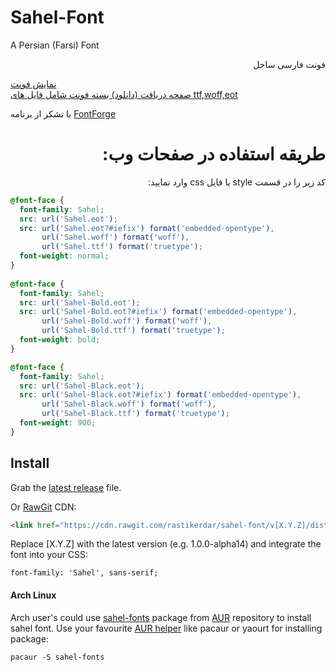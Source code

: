 # Sahel-Font

A Persian (Farsi) Font

<p dir="rtl">
فونت فارسی ساحل <br />

<a href="http://rastikerdar.github.io/sahel-font/">نمایش فونت</a> <br />
<a href="https://github.com/rastikerdar/sahel-font/releases">صفحه دریافت (دانلود) بسته فونت شامل فایل های
ttf,woff,eot</a> <br />

با تشکر از برنامه <a href="https://fontforge.github.io">FontForge</a><br />

</p>


<h1 dir="rtl">
طریقه استفاده در صفحات وب:
</h1>

<p dir="rtl">
کد زیر را در قسمت style یا فایل css وارد نمایید:
</p>

```css
@font-face {
  font-family: Sahel;
  src: url('Sahel.eot');
  src: url('Sahel.eot?#iefix') format('embedded-opentype'),
       url('Sahel.woff') format('woff'),
       url('Sahel.ttf') format('truetype');
  font-weight: normal;
}
      
@font-face {
  font-family: Sahel;
  src: url('Sahel-Bold.eot');
  src: url('Sahel-Bold.eot?#iefix') format('embedded-opentype'),
       url('Sahel-Bold.woff') format('woff'),
       url('Sahel-Bold.ttf') format('truetype');
  font-weight: bold;
}

@font-face {
  font-family: Sahel;
  src: url('Sahel-Black.eot');
  src: url('Sahel-Black.eot?#iefix') format('embedded-opentype'),
       url('Sahel-Black.woff') format('woff'),
       url('Sahel-Black.ttf') format('truetype');
  font-weight: 900;
}
```

## Install

Grab the [latest release](https://github.com/rastikerdar/sahel-font/releases/latest) file.

Or [RawGit](https://rawgit.com) CDN:

```html
<link href="https://cdn.rawgit.com/rastikerdar/sahel-font/v[X.Y.Z]/dist/font-face.css" rel="stylesheet" type="text/css" />
```

Replace [X.Y.Z] with the latest version (e.g. 1.0.0-alpha14) and integrate the font into your CSS:

```
font-family: 'Sahel', sans-serif;
```

#### Arch Linux

Arch user's could use [sahel-fonts](https://aur.archlinux.org/packages/sahel-fonts/) package
from [AUR](https://aur.archlinux.org/) repository to install sahel font. Use your
favourite [AUR helper](https://wiki.archlinux.org/index.php/AUR_helpers) like pacaur or yaourt for installing package:

```shell
pacaur -S sahel-fonts
```

